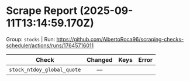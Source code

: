 # Scrape Report (2025-09-11T13:14:59.170Z)

Group: `stocks`  |  Run: https://github.com/AlbertoRoca96/scraping-checks-scheduler/actions/runs/17645716011

| Check | Changed | Keys | Error |
|---|:---:|:--|:--|
| `stock_ntdoy_global_quote` | — |  |  |
